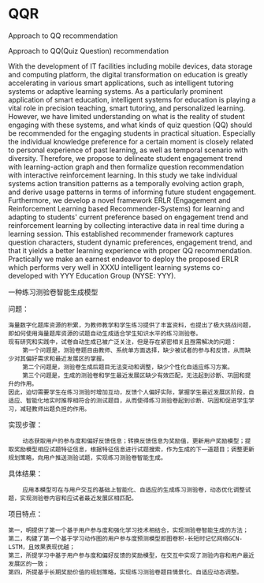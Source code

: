 # QQR
Approach to QQ recommendation

Approach to QQ(Quiz Question) recommendation

With the development of IT facilities including mobile devices, data storage and computing platform, the digital transformation on education is greatly accelerating in various smart applications, such as intelligent tutoring systems or adaptive learning systems. As a particularly prominent application of smart education, intelligent systems for education is playing a vital role in precision teaching, smart tutoring, and personalized learning. However, we have limited understanding on what is the reality of student engaging with these systems, and what kinds of quiz question (QQ) should be recommended for the engaging students in practical situation. Especially the individual knowledge preference for a certain moment is closely related to personal experience of past learning, as well as temporal scenario with diversity. Therefore, we propose to delineate student engagement trend with learning-action graph and then formalize question recommendation with interactive reinforcement learning. In this study we take individual systems action transition patterns as a temporally evolving action graph, and derive usage patterns in terms of informing future student engagement. Furthermore, we develop a novel framework ERLR (Engagement and Reinforcement Learning based Recommender-Systems) for learning and adapting to students' current preference based on engagement trend and reinforcement learning by collecting interactive data in real time during a learning session. This established recommender framework captures question characters, student dynamic preferences, engagement trend, and that it yields a better learning experience with proper QQ recommendation. Practically we make an earnest endeavor to deploy the proposed ERLR which performs very well in XXXU intelligent learning systems co-developed with YYY Education Group (NYSE: YYY).


一种练习测验卷智能生成模型

问题：

    海量数字化题库资源的积累，为教师教学和学生练习提供了丰富资料，也提出了极大挑战问题，即如何使用海量题库资源的试题自动生成适合学生知识水平的练习测验卷。
    现有研究和实践中，试卷自动生成已被广泛关注，但是存在紧密相关且亟需解决的问题：
        第一个问题是，测验卷题目由教师、系统单方面选择，缺少被试者的参与和反馈，从而缺少对其偏好需求和最近发展区的掌握。
        第二个问题是，测验卷生成后题目无法变动和调整，缺少个性化自适应练习方案。
        第三个问题是，生成的测验卷和学生最近发展区缺少有效匹配，无法起到诊断、巩固和提升的作用。
    因此，迫切需要学生在练习测验时增加互动，反馈个人偏好实际，掌握学生最近发展区阶段，自适应、智能化地实时推荐相符合的测试题目，从而使得练习测验卷起到诊断、巩固和促进学生学习，减轻教师出题负担的作用。
    
实现步骤：

        动态获取用户的参与度和偏好反馈信息；转换反馈信息为奖励值，更新用户奖励模型；提取奖励模型相应试题特征信息，根据特征信息进行试题搜索，作为生成的下一道题目；调整更新规划策略，向用户推送测验试题，实现练习测验卷智能生成。

具体结果：

        应用本模型可在与用户交互的基础上智能化、自适应的生成练习测验卷，动态优化调整试题，实现测验卷内容和应试者最近发展区相匹配。

项目特点：

    第一，明提供了第一个基于用户参与度和强化学习技术相结合，实现测验卷智能生成的方法；
    第二，构建了第一个基于学习动作图的用户参与度预测模型即图卷积-长短时记忆网络GCN-LSTM，且效果表现优越；
    第三，所提学习中基于用户参与度和偏好反馈的奖励模型，在交互中实现了测验内容和用户最近发展区的一致；
    第四，所提基于长期奖励价值的规划策略，实现练习测验卷题目情景化、自适应动态调整。
